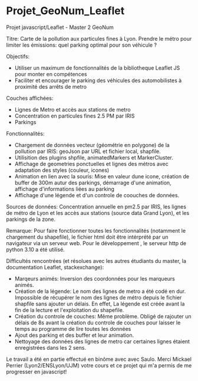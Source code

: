 # Projet_GeoNum_Leaflet
Projet javascript/Leaflet - Master 2 GeoNum

Titre:
Carte de la pollution aux particules fines à Lyon. 
Prendre le métro pour limiter les émissions: quel parking optimal pour son véhicule ?

Objectifs:
- Utiliser un maximum de fonctionnalités de la bibliotheque Leaflet JS pour monter en compétences
- Faciliter et encourager le parking des véhicules des automobilistes à proximité des arrêts de metro

Couches affichées:
- Lignes de Metro et accès aux stations de metro
- Concentration en particules fines 2.5 PM par IRIS
- Parkings

Fonctionnalités:
- Chargement de données vecteur (géométrie en polygone) de la pollution par IRIS: geoJson par URL et fichier local,  shapfile.
- Utilisition des plugins shpfile, animatedMarkers et MarkerCluster.
- Affichage de geometries ponctuelles et lignes des métros avec adaptation des styles (couleur, icones)
- Animation en lien avec la souris: Mise en valeur dune icone, création de buffer de 300m autur des parkings, démarrage d'une animation, affichage d'informations liées au parking
- Affichage d'une légende et d'un controle de coouches de données.

Sources de données:
Concentration annuelle en pm2.5 par IRIS, les lignes de métro de Lyon et les accès aux stations (source data Grand Lyon), et les parkings de la zone.

Remarque:
Pour faire fonctionner toutes les fonctionnalités (notamment le chargement du shapefile), le fichier html doit être intérprété par un navigateur via un serveur web. 
Pour le développement , le serveur http de python 3.10 a été utilisé.

Difficultés rencontrées (et résolues avec les autres étudiants du master, la documentation Leaflet, stackexchange):
- Marqeurs animés: Inversion des coordonnées pour les marqueurs animés.
- Création de la légende: Le nom des lignes de metro a été codé en dur. Impossible de récupérer le nom des lignes de métro depuis le fichier shapfile sans ajouter un délais. 
  En effet, La légende est créée avant la fin de la lecture et l'exploitation du shapefile.
- Création du controle de couches: Même problème. Obligé de rajouter un délais de 8s avant la création du controle de couches pour laisser le temps au programme de lire toutes les données
- Ajout des parking et des buffer et leur animation.
- Nettoyage des données des lignes de metro car certaines lignes étaient enregistrées dans les 2 sens.


Le travail a été en partie effectué en binôme avec avec Saulo.
Merci Mickael Perrier (Lyon2/ENSLyon/UJM) votre cours et ce projet qui m'a permis de me progresser en javascript!
